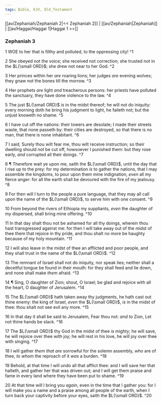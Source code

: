 ```yaml
---
tags: Bible, KJV, Old_Testament
---
```


[[av/Zephaniah/Zephaniah 2|<< Zephaniah 2]] | [[av/Zephaniah|Zephaniah]] | [[av/Haggai/Haggai 1|Haggai 1 >>]]

### Zephaniah 3

1 WOE to her that is filthy and polluted, to the oppressing city! ^1

2 She obeyed not the voice; she received not correction; she trusted not in the $L{\small ORD}$; she drew not near to her God. ^2

3 Her princes within her _are_ roaring lions; her judges _are_ evening wolves; they gnaw not the bones till the morrow. ^3

4 Her prophets _are_ light _and_ treacherous persons: her priests have polluted the sanctuary, they have done violence to the law. ^4

5 The just $L{\small ORD}$ _is_ in the midst thereof; he will not do iniquity: every morning doth he bring his judgment to light, he faileth not; but the unjust knoweth no shame. ^5

6 I have cut off the nations: their towers are desolate; I made their streets waste, that none passeth by: their cities are destroyed, so that there is no man, that there is none inhabitant. ^6

7 I said, Surely thou wilt fear me, thou wilt receive instruction; so their dwelling should not be cut off, howsoever I punished them: but they rose early, _and_ corrupted all their doings. ^7

8 ¶ Therefore wait ye upon me, saith the $L{\small ORD}$, until the day that I rise up to the prey: for my determination _is_ to gather the nations, that I may assemble the kingdoms, to pour upon them mine indignation, _even_ all my fierce anger: for all the earth shall be devoured with the fire of my jealousy. ^8

9 For then will I turn to the people a pure language, that they may all call upon the name of the $L{\small ORD}$, to serve him with one consent. ^9

10 From beyond the rivers of Ethiopia my suppliants, _even_ the daughter of my dispersed, shall bring mine offering. ^10

11 In that day shalt thou not be ashamed for all thy doings, wherein thou hast transgressed against me: for then I will take away out of the midst of thee them that rejoice in thy pride, and thou shalt no more be haughty because of my holy mountain. ^11

12 I will also leave in the midst of thee an afflicted and poor people, and they shall trust in the name of the $L{\small ORD}$. ^12

13 The remnant of Israel shall not do iniquity, nor speak lies; neither shall a deceitful tongue be found in their mouth: for they shall feed and lie down, and none shall make _them_ afraid. ^13

14 ¶ Sing, O daughter of Zion; shout, O Israel; be glad and rejoice with all the heart, O daughter of Jerusalem. ^14

15 The $L{\small ORD}$ hath taken away thy judgments, he hath cast out thine enemy: the king of Israel, _even_ the $L{\small ORD}$, _is_ in the midst of thee: thou shalt not see evil any more. ^15

16 In that day it shall be said to Jerusalem, Fear thou not: _and_ _to_ Zion, Let not thine hands be slack. ^16

17 The $L{\small ORD}$ thy God in the midst of thee _is_ mighty; he will save, he will rejoice over thee with joy; he will rest in his love, he will joy over thee with singing. ^17

18 I will gather _them_ _that_ _are_ sorrowful for the solemn assembly, _who_ are of thee, _to_ _whom_ the reproach of it _was_ a burden. ^18

19 Behold, at that time I will undo all that afflict thee: and I will save her that halteth, and gather her that was driven out; and I will get them praise and fame in every land where they have been put to shame. ^19

20 At that time will I bring you _again_, even in the time that I gather you: for I will make you a name and a praise among all people of the earth, when I turn back your captivity before your eyes, saith the $L{\small ORD}$. ^20
